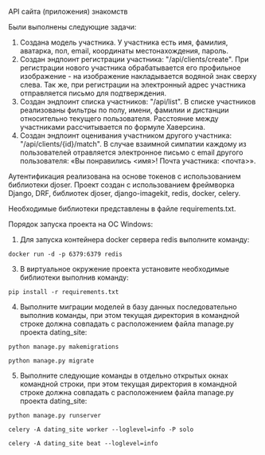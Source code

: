API сайта (приложения) знакомств

Были выполнены следующие задачи:
1. Создана модель участника. У участника есть имя, фамилия, аватарка, пол, email, координаты местонахождения, пароль.
2. Создан эндпоинт регистрации участника: "/api/clients/create". При регистрации нового участника обрабатывается его профильное изображение - на изображение накладывается водяной знак сверху слева. Так же, при регистрации на электронный адрес участника отправляется письмо для подтверждения.
3. Создан эндпоинт списка участников: "/api/list". В списке участников реализованы фильтры по полу, имени, фамилии и дистанции относительно текущего пользователя. Расстояние между участниками рассчитывается по формуле Хаверсина.
4. Создан эндпоинт оценивания участником другого участника: "/api/clients/{id}/match". В случае взаимной симпатии каждому из пользователей отравляется электронное письмо с email другого пользователя: «Вы понравились <имя>! Почта участника: <почта>».

Аутентификация реализована на основе токенов с использованием библиотеки djoser.
Проект создан с использованием фреймворка Django, DRF, библиотек djoser, django-imagekit, redis, docker, celery.

Необходимые библиотеки представлены в файле requirements.txt.

Порядок запуска проекта на ОС Windows:
1. Для запуска контейнера docker сервера redis выполните команду:
```commandline
docker run -d -p 6379:6379 redis
```  
3. В виртуальное окружение проекта установите необходимые библиотеки выполнив команду:
```commandline
pip install -r requirements.txt
``` 
4. Выполните миграции моделей в базу данных последовательно выполнив команды, при этом текущая директория в командной строке должна совпадать с расположением файла manage.py проекта dating_site:
```commandline
python manage.py makemigrations
```
```commandline
python manage.py migrate
```
5. Выполните следующие команды в отдельно открытых окнах командной строки, при этом текущая директория в командной строке должна совпадать с расположением файла manage.py проекта dating_site:
```commandline
python manage.py runserver
```
```commandline
celery -A dating_site worker --loglevel=info -P solo
```
```commandline
celery -A dating_site beat --loglevel=info
```
